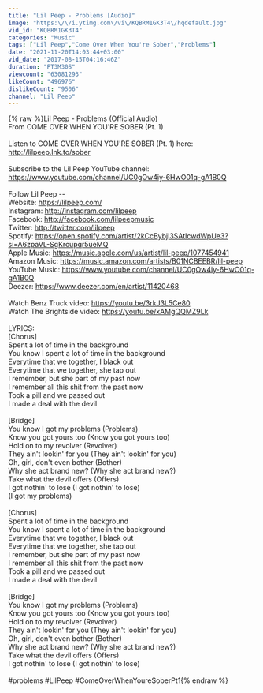 ```yaml
---
title: "Lil Peep - Problems [Audio]"
image: "https:\/\/i.ytimg.com\/vi\/KQBRM1GK3T4\/hqdefault.jpg"
vid_id: "KQBRM1GK3T4"
categories: "Music"
tags: ["Lil Peep","Come Over When You're Sober","Problems"]
date: "2021-11-20T14:03:44+03:00"
vid_date: "2017-08-15T04:16:46Z"
duration: "PT3M30S"
viewcount: "63081293"
likeCount: "496976"
dislikeCount: "9506"
channel: "Lil Peep"
---
```

{% raw %}Lil Peep - Problems (Official Audio)<br />From COME OVER WHEN YOU'RE SOBER (Pt. 1)<br /><br />Listen to COME OVER WHEN YOU'RE SOBER (Pt. 1) here: <a rel="nofollow" target="blank" href="http://lilpeep.lnk.to/sober">http://lilpeep.lnk.to/sober</a><br /><br />Subscribe to the Lil Peep YouTube channel: <a rel="nofollow" target="blank" href="https://www.youtube.com/channel/UC0gOw4iy-6HwO01q-gA1B0Q">https://www.youtube.com/channel/UC0gOw4iy-6HwO01q-gA1B0Q</a><br /> <br />Follow Lil Peep --<br />Website: <a rel="nofollow" target="blank" href="https://lilpeep.com/">https://lilpeep.com/</a><br />Instagram: <a rel="nofollow" target="blank" href="http://instagram.com/lilpeep">http://instagram.com/lilpeep</a><br />Facebook: <a rel="nofollow" target="blank" href="http://facebook.com/lilpeepmusic">http://facebook.com/lilpeepmusic</a><br />Twitter: <a rel="nofollow" target="blank" href="http://twitter.com/lilpeep">http://twitter.com/lilpeep</a><br />Spotify: <a rel="nofollow" target="blank" href="https://open.spotify.com/artist/2kCcBybjl3SAtIcwdWpUe3?si=A6zpaVL-SgKrcupqr5ueMQ">https://open.spotify.com/artist/2kCcBybjl3SAtIcwdWpUe3?si=A6zpaVL-SgKrcupqr5ueMQ</a><br />Apple Music: <a rel="nofollow" target="blank" href="https://music.apple.com/us/artist/lil-peep/1077454941">https://music.apple.com/us/artist/lil-peep/1077454941</a><br />Amazon Music: <a rel="nofollow" target="blank" href="https://music.amazon.com/artists/B01NCBEEBR/lil-peep">https://music.amazon.com/artists/B01NCBEEBR/lil-peep</a><br />YouTube Music: <a rel="nofollow" target="blank" href="https://www.youtube.com/channel/UC0gOw4iy-6HwO01q-gA1B0Q">https://www.youtube.com/channel/UC0gOw4iy-6HwO01q-gA1B0Q</a><br />Deezer: <a rel="nofollow" target="blank" href="https://www.deezer.com/en/artist/11420468">https://www.deezer.com/en/artist/11420468</a><br /><br />Watch Benz Truck video: <a rel="nofollow" target="blank" href="https://youtu.be/3rkJ3L5Ce80">https://youtu.be/3rkJ3L5Ce80</a><br />Watch The Brightside video: <a rel="nofollow" target="blank" href="https://youtu.be/xAMgQQMZ9Lk">https://youtu.be/xAMgQQMZ9Lk</a><br /><br />LYRICS:<br />[Chorus]<br />Spent a lot of time in the background<br />You know I spent a lot of time in the background<br />Everytime that we together, I black out<br />Everytime that we together, she tap out<br />I remember, but she part of my past now<br />I remember all this shit from the past now<br />Took a pill and we passed out<br />I made a deal with the devil<br /><br />[Bridge]<br />You know I got my problems (Problems)<br />Know you got yours too (Know you got yours too)<br />Hold on to my revolver (Revolver)<br />They ain't lookin' for you (They ain't lookin' for you)<br />Oh, girl, don't even bother (Bother)<br />Why she act brand new? (Why she act brand new?)<br />Take what the devil offers (Offers)<br />I got nothin' to lose (I got nothin' to lose)<br />(I got my problems)<br /><br />[Chorus]<br />Spent a lot of time in the background<br />You know I spent a lot of time in the background<br />Everytime that we together, I black out<br />Everytime that we together, she tap out<br />I remember, but she part of my past now<br />I remember all this shit from the past now<br />Took a pill and we passed out<br />I made a deal with the devil<br /><br />[Bridge]<br />You know I got my problems (Problems)<br />Know you got yours too (Know you got yours too)<br />Hold on to my revolver (Revolver)<br />They ain't lookin' for you (They ain't lookin' for you)<br />Oh, girl, don't even bother (Bother)<br />Why she act brand new? (Why she act brand new?)<br />Take what the devil offers (Offers)<br />I got nothin' to lose (I got nothin' to lose)<br /><br />#problems #LilPeep #ComeOverWhenYoureSoberPt1{% endraw %}
